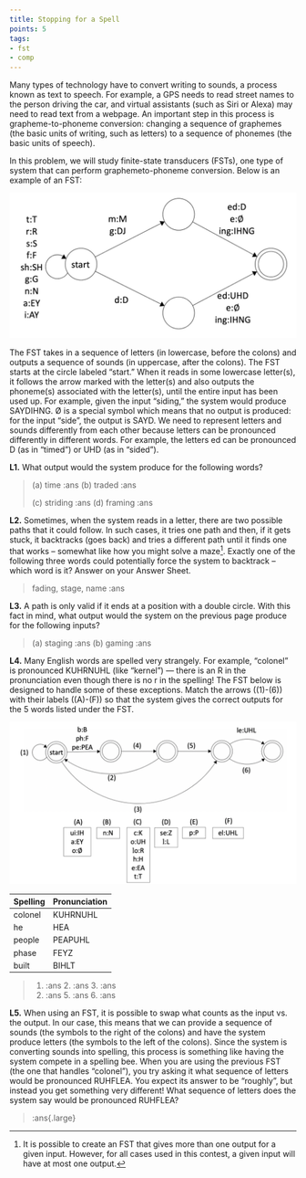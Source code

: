```yaml
---
title: Stopping for a Spell 
points: 5
tags:
- fst
- comp
---
```


Many types of technology have to convert writing to sounds, a process known as text to speech. For
example, a GPS needs to read street names to the person driving the car, and virtual assistants (such as Siri
or Alexa) may need to read text from a webpage. An important step in this process is grapheme-to-phoneme
conversion: changing a sequence of graphemes (the basic units of writing, such as letters) to a sequence of
phonemes (the basic units of speech).

In this problem, we will study finite-state transducers (FSTs), one type of system that can perform graphemeto-phoneme conversion. Below is an example of an FST:

![FST example](../../pimg/naclo2022l-1.png)

The FST takes in a sequence of letters (in lowercase, before the colons) and outputs a sequence of sounds (in
uppercase, after the colons). The FST starts at the circle labeled “start.” When it reads in some lowercase
letter(s), it follows the arrow marked with the letter(s) and also outputs the phoneme(s) associated with the
letter(s), until the entire input has been used up. For example, given the input “siding,” the system would
produce SAYDIHNG. Ø is a special symbol which means that no output is produced: for the input “side”, the
output is SAYD. We need to represent letters and sounds differently from each other because letters can be
pronounced differently in different words. For example, the letters ed can be pronounced D (as in “timed”)
or UHD (as in “sided”).

**L1.** What output would the system produce for the following words?
> (a) time :ans (b) traded :ans 
>
> (c) striding :ans (d) framing :ans

**L2.** Sometimes, when the system reads in a letter, there are two possible paths that it could follow. In such
cases, it tries one path and then, if it gets stuck, it backtracks (goes back) and tries a different path until it
finds one that works – somewhat like how you might solve a maze[^1].
Exactly one of the following three words
could potentially force the system to backtrack – which word is it? Answer on your Answer Sheet.

> fading, stage, name :ans

**L3.** A path is only valid if it ends at a position with a double circle. With this fact in mind, what output would
the system on the previous page produce for the following inputs?
> (a) staging :ans
> (b) gaming :ans

**L4.** Many English words are spelled very strangely. For example, “colonel” is pronounced KUHRNUHL (like
“kernel”) — there is an R in the pronunciation even though there is no r in the spelling! The FST below is
designed to handle some of these exceptions. Match the arrows ((1)-(6)) with their labels ((A)-(F)) so that the
system gives the correct outputs for the 5 words listed under the FST.

![L4 FST](../../pimg/naclo2022l-2.png)

| Spelling | Pronunciation |
| - | - |
| colonel | KUHRNUHL |
| he | HEA |
| people | PEAPUHL |
| phase | FEYZ |
| built | BIHLT |

> 1. :ans 2. :ans 3. :ans
> 4. :ans 5. :ans 6. :ans

**L5.** When using an FST, it is possible to swap what counts as the input vs. the output. In our case, this means
that we can provide a sequence of sounds (the symbols to the right of the colons) and have the system
produce letters (the symbols to the left of the colons). Since the system is converting sounds into spelling,
this process is something like having the system compete in a spelling bee. When you are using the previous
FST (the one that handles “colonel”), you try asking it what sequence of letters would be pronounced
RUHFLEA. You expect its answer to be “roughly”, but instead you get something very different! What
sequence of letters does the system say would be pronounced RUHFLEA?

> :ans{.large}

[^1]: It is possible to create an FST that gives more than one output for a given input. However, for all cases used in this contest, a
given input will have at most one output. 
